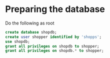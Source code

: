 # Preparing the database

Do the following as root

```sql
create database shopdb; 
create user shopper identified by 'shopps';
use shopdb;
grant all privileges on shopdb to shopper;
grant all privileges on shopdb.* to shopper;
```
